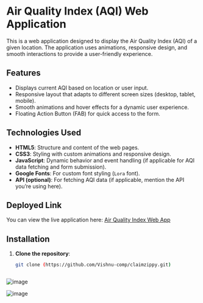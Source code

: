 # Air Quality Index (AQI) Web Application

This is a web application designed to display the Air Quality Index (AQI) of a given location. The application uses animations, responsive design, and smooth interactions to provide a user-friendly experience.

## Features
- Displays current AQI based on location or user input.
- Responsive layout that adapts to different screen sizes (desktop, tablet, mobile).
- Smooth animations and hover effects for a dynamic user experience.
- Floating Action Button (FAB) for quick access to the form.

## Technologies Used
- **HTML5**: Structure and content of the web pages.
- **CSS3**: Styling with custom animations and responsive design.
- **JavaScript**: Dynamic behavior and event handling (if applicable for AQI data fetching and form submission).
- **Google Fonts**: For custom font styling (`Lora` font).
- **API (optional)**: For fetching AQI data (if applicable, mention the API you’re using here).

## Deployed Link
You can view the live application here: [Air Quality Index Web App](https://claimzippy-psi.vercel.app/)


## Installation

1. **Clone the repository**:

   ```bash
   git clone (https://github.com/Vishnu-comp/claimzippy.git)



![image](https://github.com/user-attachments/assets/4241b59b-5d82-4486-969a-5449d83b2c1f)


![image](https://github.com/user-attachments/assets/e8fd56ba-60f7-47e1-b8c4-958868cd2002)


